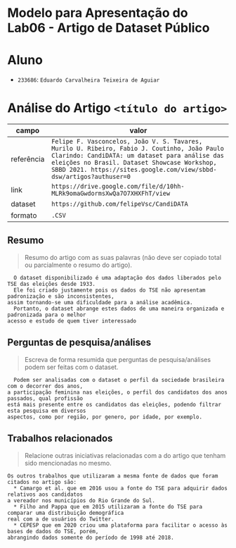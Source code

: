 # Modelo para Apresentação do Lab06 - Artigo de Dataset Público

# Aluno
* `233686`: `Eduardo Carvalheira Teixeira de Aguiar`

# Análise do Artigo `<título do artigo>`

| campo | valor |
|------------|----------------------------------------|
| referência | `Felipe F. Vasconcelos, João V. S. Tavares, Murilo U. Ribeiro, Fabio J. Coutinho, João Paulo Clarindo: CandiDATA: um dataset para análise das eleições no Brasil. Dataset Showcase Workshop, SBBD 2021. https://sites.google.com/view/sbbd-dsw/artigos?authuser=0` |
| link       | `https://drive.google.com/file/d/10hh-MLRk9omaGwdormsXwQa7O7XHXFhT/view` |
| dataset | `https://github.com/felipeVsc/CandiDATA` |
| formato | `.CSV` |

## Resumo

> Resumo do artigo com as suas palavras (não deve ser copiado total ou parcialmente o resumo do artigo).
~~~
  O dataset disponibilizado é uma adaptação dos dados liberados pelo TSE das eleições desde 1933.
  Ele foi criado justamente pois os dados do TSE não apresentam padronização e são inconsistentes,
assim tornando-se uma dificuldade para a análise acadêmica.
  Portanto, o dataset abrange estes dados de uma maneira organizada e padronizada para o melhor
acesso e estudo de quem tiver interessado 
~~~

## Perguntas de pesquisa/análises

> Escreva de forma resumida que perguntas de pesquisa/análises podem ser feitas com o dataset.
~~~
  Podem ser analisadas com o dataset o perfil da sociedade brasileira com o decorrer dos anos, 
a participação feminina nas eleições, o perfil dos candidatos dos anos passados, qual profissão
está mais presente entre os candidatos das eleições, podendo filtrar esta pesquisa em diversos
aspectos, como por região, por genero, por idade, por exemplo.
~~~

## Trabalhos relacionados

> Relacione outras iniciativas relacionadas com a do artigo que tenham sido mencionadas no mesmo.
~~~
Os outros trabalhos que utilizaram a mesma fonte de dados que foram citados no artigo são:
  * Camargo et al. que em 2016 usou a fonte do TSE para adquirir dados relativos aos candidatos
a vereador nos municípios do Rio Grande do Sul.
  * Filho and Pappa que em 2015 utilizaram a fonte do TSE para comparar uma distribuição demográfica
real com a de usuários do Twitter.
  * CEPESP que em 2020 criou uma plataforma para facilitar o acesso às bases de dados do TSE, porém,
abrangindo dados somente do período de 1998 até 2018.
~~~
